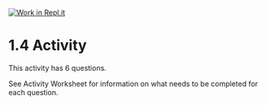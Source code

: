 [![Work in Repl.it](https://classroom.github.com/assets/work-in-replit-14baed9a392b3a25080506f3b7b6d57f295ec2978f6f33ec97e36a161684cbe9.svg)](https://classroom.github.com/online_ide?assignment_repo_id=3263497&assignment_repo_type=AssignmentRepo)
# 1.4 Activity

This activity has 6 questions.  

See Activity Worksheet for information on what needs to be completed for each question.